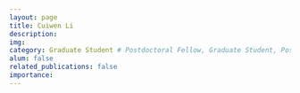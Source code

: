 ```yaml
---
layout: page
title: Cuiwen Li
description:
img:
category: Graduate Student # Postdoctoral Fellow, Graduate Student, Postbac Research Assistant, Undergraduate Research Assistant
alum: false
related_publications: false
importance:
---
```

